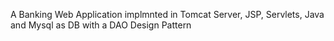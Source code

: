 A Banking Web Application implmnted in Tomcat Server, JSP, Servlets, Java and Mysql as DB with a DAO Design Pattern

